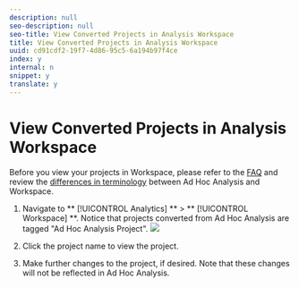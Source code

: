 ```yaml
---
description: null
seo-description: null
seo-title: View Converted Projects in Analysis Workspace
title: View Converted Projects in Analysis Workspace
uuid: cd91cdf2-19f7-4d86-95c5-6a194b97f4ce
index: y
internal: n
snippet: y
translate: y
---
```


# View Converted Projects in Analysis Workspace

Before you view your projects in Workspace, please refer to the [ FAQ](aha2aw_converter_faq.md#topic_8231595303AD403E9322645A63632D57) and review the [ differences in terminology](aha2aw_converter_faq.md#topic_8231595303AD403E9322645A63632D57) between Ad Hoc Analysis and Workspace. 

1. Navigate to ** [!UICONTROL  Analytics] ** > ** [!UICONTROL  Workspace] **. Notice that projects converted from Ad Hoc Analysis are tagged "Ad Hoc Analysis Project". ![](graphics/view_aha_in_aw.png) 

1. Click the project name to view the project.
1. Make further changes to the project, if desired. Note that these changes will not be reflected in Ad Hoc Analysis.

